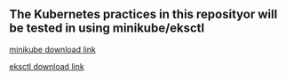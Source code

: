 ## The Kubernetes practices in this reposityor will be tested in using minikube/eksctl

[minikube download link](https://minikube.sigs.k8s.io/docs/start/)

[eksctl download link](https://docs.aws.amazon.com/eks/latest/userguide/eksctl.html)